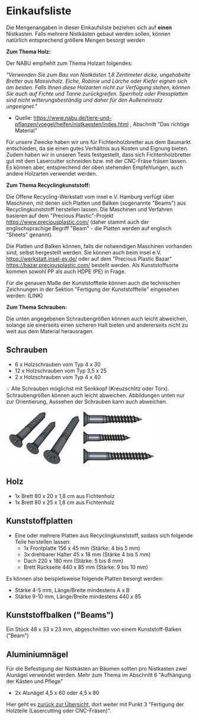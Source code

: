 # Einkaufsliste

Die Mengenangaben in dieser Einkaufsliste beziehen sich auf **einen** Nistkasten. Falls mehrere Nistkästen gebaut werden sollen, können natürlich entsprechend größere Mengen besorgt werden

**Zum Thema Holz:**

Der NABU empfiehlt zum Thema Holzart folgendes:

_"Verwenden Sie zum Bau von Nistkästen 1,8 Zentimeter dicke, ungehobelte Bretter aus Massivholz. Eiche, Robinie und Lärche oder Kiefer eignen sich am besten. Falls Ihnen diese Holzarten nicht zur Verfügung stehen, können Sie auch auf Fichte und Tanne zurückgreifen. Sperrholz oder Pressplatten sind nicht witterungsbeständig und daher für den Außeneinsatz ungeeignet."_

- Quelle: https://www.nabu.de/tiere-und-pflanzen/voegel/helfen/nistkaesten/index.html , Abschnitt "Das richtige Material"

Für unsere Zwecke haben wir uns für Fichtenholzbretter aus dem Baumarkt entschieden, da sie einen gutes Verhältnis aus Kosten und Eignung bieten. Zudem haben wir in unseren Tests festgestellt, dass sich Fichtenholzbretter gut mit dem Lasercutter schneiden bzw. mit der CNC-Fräse fräsen lassen. Es können aber, entsprechend der oben stehenden Empfehlungen, auch andere Holzarten verwendet werden.

**Zum Thema Recyclingkunststoff:**

Die Offene Recycling-Werkstatt vom insel e.V. Hamburg verfügt über Maschinen, mit denen sich Platten und Balken (sogenannte "Beams") aus Recyclingkunststoff herstellen lassen. Die Maschinen und Verfahren basieren auf dem "Precious Plastic"-Projekt https://www.preciousplastic.com/ (daher stammt auch der englischsprachige Begriff "Beam" - die Platten werden auf englisch "Sheets" genannt).

Die Platten und Balken können, falls die notwendigen Maschinen vorhanden sind, selbst hergestellt werden. Sie können auch beim insel e.V. https://werkstatt.insel-ev.de/ oder auf dem "Precious Plastic Bazar" https://bazar.preciousplastic.com/ bestellt werden. Als Kunststoffsorte kommen sowohl PP als auch HDPE (PE) in Frage.

Für die genauen Maße der Kunststoffteile können auch die technischen Zeichnungen in der Sektion "Fertigung der Kunststoffteile" eingesehen werden: (LINK)

**Zum Thema Schrauben:**

Die unten angegebenen Schraubengrößen können auch leicht abweichen, solange sie einerseits einen sicheren Halt bieten und andererseits nicht zu weit aus dem Material herausragen.

## Schrauben

- 6 x Holzschrauben vom Typ 4 x 30 
- 12 x Holzschrauben vom Typ 3,5 x 25
- 2 x Holzschrauben vom Typ 4 x 40

:bulb: Alle Schrauben möglichst mit Senkkopf (Kreuzschlitz oder Torx). Schraubengrößen können auch leicht abweichen. Abbildungen unten nur zur Orientierung, Aussehen der Schrauben kann auch abweichen.

<img width="200" src="schrauben1.png"> <img width="200" src="schrauben2.png">

## Holz

- 1x Brett 80 x 20 x 1,8 cm aus Fichtenholz
- 1x Brett 80 x 25 x 1,8 cm aus Fichtenholz

## Kunststoffplatten

- Eine oder mehrere Platten aus Recyclingkunststoff, sodass sich folgende Teile herstellen lassen:
  - 1x Frontplatte 156 x 45 mm (Stärke: 4 bis 5 mm)
  - 3x drehbarer Halter 45 x 18 mm (Stärke 4 bis 5 mm)
  - Dach 220 x 180 mm (Stärke: 5 bis 8 mm)
  - Brett Rückseite 440 x 85 mm (Stärke: 9 bis 10 mm)

Es können also beispielsweise folgende Platten besorgt werden:
- Stärke 4-5 mm, Länge/Breite mindestens A x B 
- Stärke 9-10 mm, Länge/Breite mindestens 440 x 85

## Kunststoffbalken ("Beams")

Ein Stück 48 x 33 x 23 mm, abgeschnitten von einem Kunststoff-Balken ("Beam")

## Aluminiumnägel

Für die Befestigung der Nistkästen an Bäumen sollten pro Nistkasten zwei Alunägel verwendet werden. Mehr zum Thema im Abschnitt 6 "Aufhängung der Kästen und Pflege"

- 2x Alunägel 4,5 x 60 oder 4,5 x 80

Hier geht es [zurück zur Übersicht](../../README.md), dort weiter mit Punkt 3 "Fertigung der Holzteile (Lasercutting oder CNC-Fräsen)".
